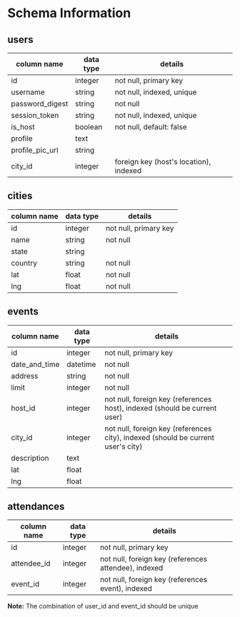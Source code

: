 # Schema Information

## users
column name     | data type | details
----------------|-----------|-----------------------
id              | integer   | not null, primary key
username        | string    | not null, indexed, unique
password_digest | string    | not null
session_token   | string    | not null, indexed, unique
is_host         | boolean   | not null, default: false
profile         | text      |
profile_pic_url | string    |
city_id         | integer   | foreign key (host's location), indexed

## cities
column name | data type | details
------------|-----------|-----------------------
id          | integer   | not null, primary key
name        | string    | not null
state       | string    |
country     | string    | not null
lat         | float     | not null
lng         | float     | not null

## events
column name   | data type | details
--------------|-----------|-----------------------
id            | integer   | not null, primary key
date_and_time | datetime  | not null
address       | string    | not null
limit         | integer   | not null
host_id       | integer   | not null, foreign key (references host), indexed (should be current user)
city_id       | integer   | not null, foreign key (references city), indexed (should be current user's city)
description   | text      |
lat           | float     |
lng           | float     |

## attendances
column name | data type | details
------------|-----------|-----------------------
id          | integer   | not null, primary key
attendee_id | integer   | not null, foreign key (references attendee), indexed
event_id    | integer   | not null, foreign key (references event), indexed

**Note:** The combination of user_id and event_id should be unique
